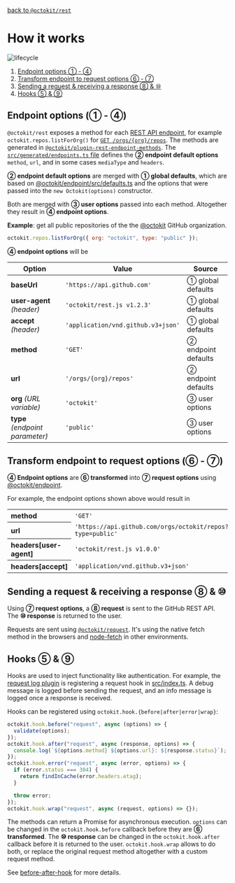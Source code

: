 [back to `@octokit/rest`](.)

# How it works

![lifecycle](assets/lifecycle.png)

<!-- ①②③④⑤⑥⑦⑧⑨⑩ -->

1. [Endpoint options ① - ④](#endpoint-options)
2. [Transform endpoint to request options ⑥ - ⑦](#transform)
3. [Sending a request & receiving a response ⑧ & ⑩](#request)
4. [Hooks ⑤ & ⑨](#request)

<a name="endpoint-options"></a>

## Endpoint options (① - ④)

`@octokit/rest` exposes a method for each [REST API endpoint](https://docs.github.com/en/rest/reference/), for example `octokit.repos.listForOrg()` for [`GET /orgs/{org}/repos`](https://docs.github.com/en/rest/reference/repos/#list-organization-repositories). The methods are generated in [`@octokit/plugin-rest-endpoint-methods`](https://github.com/octokit/plugin-rest-endpoint-methods.js/). The [`src/generated/endpoints.ts` file](https://github.com/octokit/plugin-rest-endpoint-methods.js/blob/master/src/generated/endpoints.ts) defines the **② endpoint default options** `method`, `url`, and in some cases `mediaType` and `headers`.

**② endpoint default options** are merged with **① global defaults**, which are based on [@octokit/endpoint/src/defaults.ts](https://github.com/octokit/endpoint.js/blob/master/src/defaults.ts) and the options that were passed into the `new Octokit(options)` constructor.

Both are merged with **③ user options** passed into each method. Altogether they result in **④ endpoint options**.

**Example**: get all public repositories of the the [@octokit](https://github.com/octokit) GitHub organization.

```js
octokit.repos.listForOrg({ org: "octokit", type: "public" });
```

**④ endpoint options** will be

<table>
  <thead>
    <tr>
      <th>Option</th>
      <th>Value</th>
      <th>Source</th>
    </tr>
  </thead>
  <tr>
    <td><strong>baseUrl</strong></td>
    <td><code>'https://api.github.com'</code></td>
    <td>① global defaults</td>
  </tr>
  <tr>
    <td><strong>user-agent</strong> <em>(header)</em></td>
    <td><code>'octokit/rest.js v1.2.3'</code></td>
    <td>① global defaults</td>
  </tr>
  <tr>
    <td><strong>accept</strong> <em>(header)</em></td>
    <td><code>'application/vnd.github.v3+json'</code></td>
    <td>① global defaults</td>
  </tr>
  <tr>
    <td><strong>method</strong></td>
    <td><code>'GET'</code></td>
    <td>② endpoint defaults</td>
  </tr>
  <tr>
    <td><strong>url</strong></td>
    <td><code>'/orgs/{org}/repos'</code></td>
    <td>② endpoint defaults</td>
  </tr>
  <tr>
    <td><strong>org</strong> <em>(URL variable)</em></td>
    <td><code>'octokit'</code></td>
    <td>③ user options</td>
  </tr>
  <tr>
    <td><strong>type</strong> <em>(endpoint parameter)</em></td>
    <td><code>'public'</code></td>
    <td>③ user options</td>
  </tr>
</table>

<a name="transform"></a>

## Transform endpoint to request options (⑥ - ⑦)

**④ Endpoint options** are **⑥ transformed** into **⑦ request options** using [@octokit/endpoint](https://github.com/octokit/endpoint.js).

For example, the endpoint options shown above would result in

<table>
  <tr>
    <th align=left>method</th>
    <td><code>'GET'</code></td>
  </tr>
  <tr>
    <th align=left>url</th>
    <td> <code>'https://api.github.com/orgs/octokit/repos?type=public'</code></td>
  </tr>
  <tr>
    <th align=left>headers[user-agent]</th>
    <td> <code>'octokit/rest.js v1.0.0'</code></td>
  </tr>
  </tr>
  <tr>
    <th align=left>headers[accept]</th>
    <td> <code>'application/vnd.github.v3+json'</code></td>
  </tr>
</table>

<a name="request"></a>

## Sending a request & receiving a response ⑧ & ⑩

Using **⑦ request options**, a **⑧ request** is sent to the GitHub REST API. The **⑩ response** is returned to the user.

Requests are sent using [`@octokit/request`](https://github.com/octokit/request.js). It's using the native fetch method in the browsers and [node-fetch](https://github.com/bitinn/node-fetch) in other environments.

<a name="hooks"></a>

## Hooks ⑤ & ⑨

Hooks are used to inject functionality like authentication. For example, the [request log plugin](https://github.com/octokit/plugin-request-log.js) is registering a request hook in [src/index.ts](https://github.com/octokit/plugin-request-log.js/blob/e8308e36e049946a0b1813b8b25aa28d4a6c8789/src/index.ts#L9-L35). A debug message is logged before sending the request, and an info message is logged once a response is received.

Hooks can be registered using `octokit.hook.{before|after|error|wrap}`:

```js
octokit.hook.before("request", async (options) => {
  validate(options);
});
octokit.hook.after("request", async (response, options) => {
  console.log(`${options.method} ${options.url}: ${response.status}`);
});
octokit.hook.error("request", async (error, options) => {
  if (error.status === 304) {
    return findInCache(error.headers.etag);
  }

  throw error;
});
octokit.hook.wrap("request", async (request, options) => {});
```

The methods can return a Promise for asynchronous execution. `options` can be changed in the `octokit.hook.before` callback before they are **⑥ transformed**. The **⑩ response** can be changed in the `octokit.hook.after` callback before it is returned to the user. `octokit.hook.wrap` allows to do both, or replace the original request method altogether with a custom request method.

See [before-after-hook](https://github.com/gr2m/before-after-hook) for more details.
